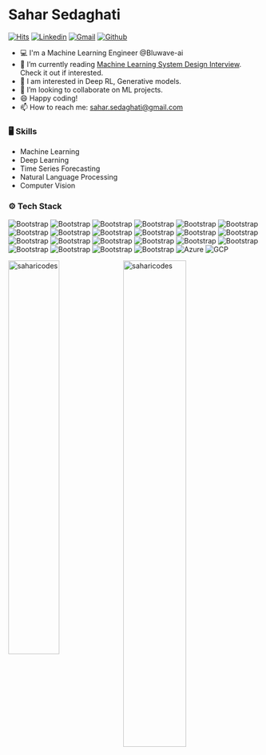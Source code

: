 # Sahar Sedaghati

[![Hits](https://hits.seeyoufarm.com/api/count/incr/badge.svg?url=https%3A%2F%2Fgithub.com%2Fsaharicodes%2Fsaharicodes&count_bg=%2379C83D&title_bg=%23555555&icon=&icon_color=%23E7E7E7&title=Profile+Views&edge_flat=false)](https://hits.seeyoufarm.com) [![Linkedin](https://img.shields.io/badge/-LinkedIn-blue?style=flat&logo=Linkedin&logoColor=white)](https://www.linkedin.com/in/sahar-sedaghati/) [![Gmail](https://img.shields.io/badge/-Gmail-c14438?style=flat&logo=Gmail&logoColor=white)](mailto:sahar.sedaghati@gmail.com) [![Github](https://img.shields.io/github/followers/saharicodes?label=Follow&style=social)](https://github.com/saharicodes)

- 💻 I'm a Machine Learning Engineer @Bluwave-ai
- 🤔 I’m currently reading [Machine Learning System Design Interview](https://www.amazon.ca/Machine-Learning-System-Design-Interview/dp/1736049127). Check it out if interested.
- 🌱 I am interested in Deep RL, Generative models.
- 👯 I’m looking to collaborate on ML projects.
- 😄 Happy coding!
- 📫 How to reach me: sahar.sedaghati@gmail.com



### 🖥 Skills

- Machine Learning
- Deep Learning
- Time Series Forecasting
- Natural Language Processing
- Computer Vision
### ⚙️ Tech Stack

![Bootstrap](https://img.shields.io/badge/-Python-05122A?style=flat-square&logo=Python&color=353535) ![Bootstrap](https://img.shields.io/badge/-Docker-05122A?style=flat-square&logo=Docker&color=353535) ![Bootstrap](https://img.shields.io/badge/-Kubernetes-05122A?style=flat-square&logo=Kubernetes&color=353535) ![Bootstrap](https://img.shields.io/badge/-TensorFlow-05122A?style=flat-square&logo=TensorFlow&color=353535) ![Bootstrap](https://img.shields.io/badge/-Keras%20-05122A?style=flat-square&logo=Keras&color=353535) ![Bootstrap](https://img.shields.io/badge/-PyTorch-05122A?style=flat-square&logo=PyTorch&color=353535) ![Bootstrap](https://img.shields.io/badge/-Scikit%20Learn-05122A?style=flat-square&logo=Scikit-Learn&color=353535) ![Bootstrap](https://img.shields.io/badge/-MongoDB-05122A?style=flat-square&logo=MongoDB&color=353535) ![Bootstrap](https://img.shields.io/badge/-MySQL-05122A?style=flat-square&logo=MySQL&color=353535) ![Bootstrap](https://img.shields.io/badge/-PostgreSQL-05122A?style=flat-square&logo=PostgreSQL&color=353535) ![Bootstrap](https://img.shields.io/badge/-Pandas-05122A?style=flat-square&logo=Pandas&color=353535) ![Bootstrap](https://img.shields.io/badge/-Numpy-05122A?style=flat-square&logo=Numpy&color=353535) ![Bootstrap](https://img.shields.io/badge/-Matplotlib-05122A?style=flat-square&logo=Matplotlib&color=353535) ![Bootstrap](https://img.shields.io/badge/-Optuna-05122A?style=flat-square&logo=Optuna&color=353535) ![Bootstrap](https://img.shields.io/badge/-Flask-05122A?style=flat-square&logo=Flask&color=353535) ![Bootstrap](https://img.shields.io/badge/-Visual%20Studio%20Code-05122A?style=flat-square&logo=Visual-Studio-Code&color=353535) ![Bootstrap](https://img.shields.io/badge/-Jenkins-05122A?style=flat-square&logo=Jenkins&color=353535)  ![Bootstrap](https://img.shields.io/badge/-Grafana-05122A?style=flat-square&logo=Grafana&color=353535) ![Bootstrap](https://img.shields.io/badge/-Streamlit-05122A?style=flat-square&logo=Streamlit&color=353535) ![Bootstrap](https://img.shields.io/badge/-FastAPI-05122A?style=flat-square&logo=FastAPI&color=353535) ![Bootstrap](https://img.shields.io/badge/-Apache%20Nifi-05122A?style=flat-square&logo=Apache-Nifi&color=353535) ![Bootstrap](https://img.shields.io/badge/-MLFlow-05122A?style=flat-square&logo=MLFlow&color=353535) ![Azure](https://img.shields.io/badge/-Azure-05122A?style=flat-square&logo=microsoftazure&color=353535) ![GCP](https://img.shields.io/badge/-Google_Cloud-05122A?style=flat-square&logo=googlecloud&color=353535)




<div>
  <img width="45%" align="left" src="https://github-readme-stats.vercel.app/api/top-langs?username=saharicodes&show_icons=true&locale=en&layout=compact" alt="saharicodes" />
  <img width="50%"  src="https://github-readme-streak-stats.herokuapp.com/?user=saharicodes&" alt="saharicodes" />
</div>
